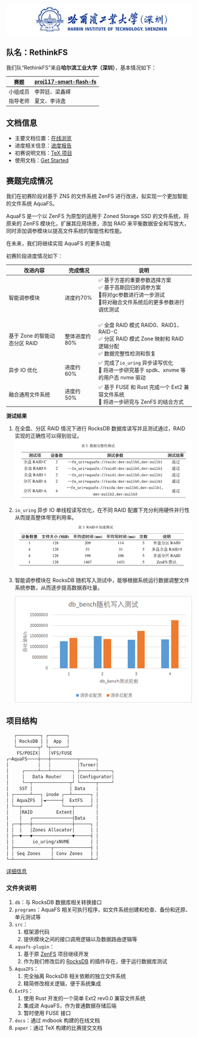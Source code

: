 ![0.学校logo](README.assets/0.学校logo.jpg)

## 队名：RethinkFS

我们队“RethinkFS”来自**哈尔滨工业大学（深圳）**，基本情况如下：

| 赛题     | [proj117-smart-flash-fs](https://github.com/oscomp/proj117-smart-flash-fs) |
| ---------- | ---------------------------------------------------------------------------- |
| 小组成员 | 李羿廷、梁鑫嵘                                                             |
| 指导老师 | 夏文、李诗逸                                                               |

## 文档信息

- 主要文档位置：[在线浏览](https://rethinkfs.github.io/docs/)
- 进度相关信息：[进度报告](https://rethinkfs.github.io/docs/%E8%BF%9B%E5%BA%A6%E6%8A%A5%E5%91%8A/index.html)
- 初赛说明文档：[TeX 项目](https://github.com/RethinkFS/paper)
- 使用文档：[Get Started](https://rethinkfs.github.io/docs/%E4%BD%BF%E7%94%A8%E6%96%87%E6%A1%A3/GetStarted.html)

## 赛题完成情况

我们在初赛阶段对基于 ZNS 的文件系统 ZenFS 进行改进，拟实现一个更加智能的文件系统 AquaFS。

AquaFS 是一个以 ZenFS 为原型的适用于 Zoned Storage SSD 的文件系统，将原来的 ZenFS 模块化，扩展其应用场景，添加 RAID 来平衡数据安全和写放大，同时添加调参模块以提高文件系统的智能性和性能。

在未来，我们将继续实现 AquaFS 的更多功能

初赛阶段进度情况如下：

| 改进内容                      | 完成情况       | 说明                                                                                                                                                     |
| ------------------------------- | ---------------- | ---------------------------------------------------------------------------------------------------------------------------------------------------------- |
| 智能调参模块                  | 进度约70%      | ✅ 基于方差的重要参数选择方案<br />✅ 基于高斯回归的调参方案<br />🚧将对gc参数进行进一步测试<br />🚧将对融合文件系统后的更多参数进行调优测试<br /><br /> |
| 基于 Zone 的智能动态分区 RAID | 整体进度约 80% | ✅ 全盘 RAID 模式 RAID0、RAID1、RAID-C<br/>✅ 分区 RAID 模式 Zone 映射和 RAID 逻辑分配<br />✅ 数据完整性检测和恢复                                      |
| 异步 IO 优化                  | 进度约 60%     | ✅ 完成了`io_uring` 异步读写优化<br />🚧 将进一步研究基于 spdk、xnvme 等的用户态 nvme 驱动                                                               |
| 融合通用文件系统              | 进度约 50%     | ✅ 基于 FUSE 和 Rust 完成一个 Ext2 兼容文件系统<br />🚧 将进一步研究与 ZenFS 的结合方式                                                                  |

**测试结果**

1. 在全盘、分区 RAID 情况下进行 RocksDB 数据库读写并且测试通过，RAID 实现的正确性可以得到验证。![image-20230606174006470](README.assets/image-20230606174006470.png)
2. `io_uring` 异步 IO 单线程读写优化，在不同 RAID 配置下充分利用硬件并行性从而提高整体带宽利用率。![image-20230606174018365](README.assets/image-20230606174018365.png)
3. 智能调参模块在 RocksDB 随机写入测试中，能够根据系统运行数据调整文件系统参数，从而逐步提高数据吞吐量。

   ![image-20230606205147872](README.assets/image-20230606205147872.png)

## 项目结构

```
   ┌─────────┐ ┌───────┐
   │ RocksDB │ │  App  │
   └────────┬┘ └┬──────┘
    FS/POSIX│   │VFS/FUSE
┌─AquaFS────┼───┼──────────┬──────┐
│           │   │          │Turner│
│     ┌─────┴───┴────────┐ ├──────┴─────┐
│     │   Data Router    │ │Configurator│
│     └──┬──────────────┬┘ └──────┬─────┘
│    SST │              │ Data    │
│ ┌──────┴───┐ inode ┌──┴───────┐ │
│ │ AquaZFS  │◄──────┤  ExtFS   │ │
│ └──┬───────┘       └───┬──────┘ │
│    │RAID         Extent│        │
│    │   ┌───────────────┤Data    │
│ ┌──┼───┼───────────────┼──────┐ │
│ │  │   │Zones Allocator│      │ │
│ ├──▼───▼───────────────▼──────┤ │
│ │       io_uring/xNVME        │ │
│ ├──────────────┬──────────────┤ │
│ │ Seq Zones    │ Conv Zones   │ │
└─┴──────────────┴──────────────┴─┘
```

[详细信息](https://rethinkfs.github.io/docs/%E7%A0%94%E7%A9%B6%E6%96%B9%E5%90%91/%E6%95%B4%E4%BD%93%E6%9E%B6%E6%9E%84.html)

### 文件夹说明

1. `db`：与 RocksDB 数据库相关转换接口
2. `programs`：AquaFS 相关可执行程序，如文件系统创建和检查、备份和还原、单元测试等
3. `src`：
   1. 框架源代码
   2. 提供模块之间的接口调用逻辑以及数据路由逻辑等
4. `aquafs-plugin`：
   1. 基于原 [ZenFS](https://github.com/westerndigitalcorporation/zenfs) 项目继续开发
   2. 作为我们修改后的 [RocksDB](https://github.com/RethinkFS/rocksdb) 的插件存在，便于运行数据库测试
5. `AquaZFS`：
   1. 完全抽离 RocksDB 相关依赖的独立文件系统
   2. 精简修改相关逻辑，便于系统集成
6. `ExtFS`：
   1. 使用 Rust 开发的一个简单 Ext2 rev0.0 兼容文件系统
   2. 集成进 AquaFS，作为普通数据存储后端
   3. 暂时使用 FUSE 接口
7. `docs`：通过 mdbook 构建的在线文档
8. `paper`：通过 TeX 构建的比赛提交文档
